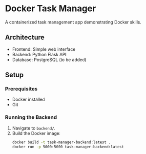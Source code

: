 # Docker Task Manager

A containerized task management app demonstrating Docker skills.

## Architecture
- Frontend: Simple web interface
- Backend: Python Flask API
- Database: PostgreSQL (to be added)

## Setup
### Prerequisites
- Docker installed
- Git

### Running the Backend
1. Navigate to `backend/`.
2. Build the Docker image:
   ```bash
   docker build -t task-manager-backend:latest .
   docker run -p 5000:5000 task-manager-backend:latest